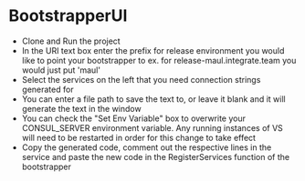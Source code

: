 # BootstrapperUI
- Clone and Run the project
- In the URI text box enter the prefix for release environment you would like to point your bootstrapper to ex. for release-maul.integrate.team you would just put 'maul'
- Select the services on the left that you need connection strings generated for
- You can enter a file path to save the text to, or leave it blank and it will generate the text in the window
- You can check the "Set Env Variable" box to overwrite your CONSUL_SERVER environment variable. Any running instances of VS will need to be restarted in order for this change to take effect
- Copy the generated code, comment out the respective lines in the service and paste the new code in the RegisterServices function of the bootstrapper
